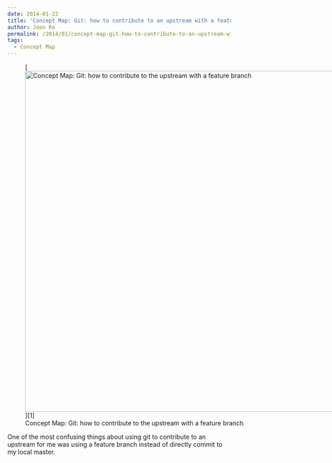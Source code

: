 ```yaml
---
date: 2014-01-22
title: 'Concept Map: Git: how to contribute to an upstream with a feature branch'
author: Joon Ro
permalink: /2014/01/concept-map-git-how-to-contribute-to-an-upstream-with-a-feature-branch/
tags:
  - Concept Map
---
```

<figure id="attachment_5575" style="width: 1024px;" class="wp-caption alignnone">[<img class=" wp-image-5575 " title="Concept Map: Git: how to contribute to the upstream with a feature branch" alt="Concept Map: Git: how to contribute to the upstream with a feature branch" src="http://teaching.software-carpentry.org/wp-content/uploads/2014/01/2014-01-21-23.11.39-large.jpg" width="1024" height="768" />][1]<figcaption class="wp-caption-text">Concept Map: Git: how to contribute to the upstream with a feature branch</figcaption></figure> 
One of the most confusing things about using git to contribute to an upstream for me was using a feature branch instead of directly commit to my local master.

 [1]: http://teaching.software-carpentry.org/wp-content/uploads/2014/01/2014-01-21-23.11.39-large.jpg
